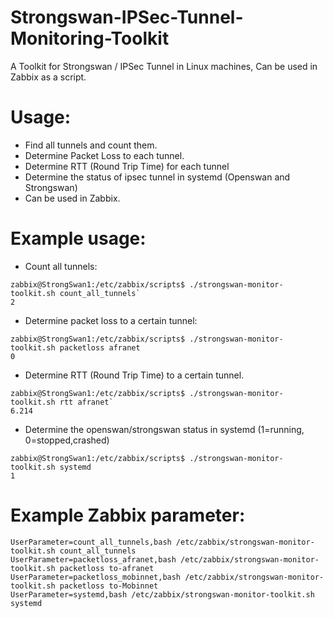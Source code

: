# Strongswan-IPSec-Tunnel-Monitoring-Toolkit
A Toolkit for Strongswan / IPSec Tunnel in Linux machines, Can be used in Zabbix as a script.

# Usage:
- Find all tunnels and count them.
- Determine Packet Loss to each tunnel.
- Determine RTT (Round Trip Time) for each tunnel
- Determine the status of ipsec tunnel in systemd (Openswan and Strongswan)
- Can be used in Zabbix.

# Example usage:
- Count all tunnels:

```
zabbix@StrongSwan1:/etc/zabbix/scripts$ ./strongswan-monitor-toolkit.sh count_all_tunnels`
2
```


- Determine packet loss to a certain tunnel:

```
zabbix@StrongSwan1:/etc/zabbix/scripts$ ./strongswan-monitor-toolkit.sh packetloss afranet
0
```
- Determine RTT (Round Trip Time) to a certain tunnel.

```
zabbix@StrongSwan1:/etc/zabbix/scripts$ ./strongswan-monitor-toolkit.sh rtt afranet`
6.214
```


- Determine the openswan/strongswan status in systemd (1=running, 0=stopped,crashed)
```
zabbix@StrongSwan1:/etc/zabbix/scripts$ ./strongswan-monitor-toolkit.sh systemd
1
```

# Example Zabbix parameter:

```
UserParameter=count_all_tunnels,bash /etc/zabbix/strongswan-monitor-toolkit.sh count_all_tunnels
UserParameter=packetloss_afranet,bash /etc/zabbix/strongswan-monitor-toolkit.sh packetloss to-afranet
UserParameter=packetloss_mobinnet,bash /etc/zabbix/strongswan-monitor-toolkit.sh packetloss to-Mobinnet
UserParameter=systemd,bash /etc/zabbix/strongswan-monitor-toolkit.sh systemd
```




